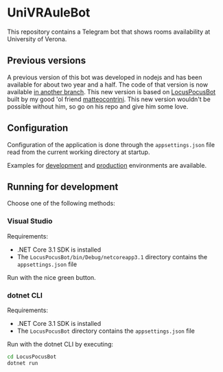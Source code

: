 # UniVRAuleBot

This repository contains a Telegram bot that shows rooms availability at University of Verona.

## Previous versions

A previous version of this bot was developed in nodejs and has been available for about two year and a half. The code of that version is now available [in another branch](https://github.com/francescotonini/univraule-bot/tree/nodejs). This new version is based on [LocusPocusBot](https://github.com/matteocontrini/locuspocusbot) built by my good 'ol friend [matteocontrini](https://github.com/matteocontrini). This new version wouldn't be possible without him, so go on his repo and give him some love.

## Configuration

Configuration of the application is done through the `appsettings.json` file read from the current working directory at startup.

Examples for [development](https://github.com/matteocontrini/locuspocusbot/blob/dotnet/LocusPocusBot/appsettings.example.development.json) and [production](https://github.com/matteocontrini/locuspocusbot/blob/dotnet/LocusPocusBot/appsettings.example.json) environments are available.

## Running for development

Choose one of the following methods:

### Visual Studio

Requirements:

- .NET Core 3.1 SDK is installed
- The `LocusPocusBot/bin/Debug/netcoreapp3.1` directory contains the `appsettings.json` file

Run with the nice green button.

### dotnet CLI

Requirements:

- .NET Core 3.1 SDK is installed
- The `LocusPocusBot` directory contains the `appsettings.json` file

Run with the dotnet CLI by executing:

```sh
cd LocusPocusBot
dotnet run
```
